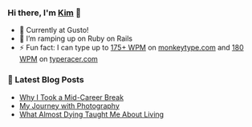 ### Hi there, I'm [Kim](https://kimception.blog/) 👋

- 🔭 Currently at Gusto!
- 🌱 I’m ramping up on Ruby on Rails
- ⚡ Fun fact: I can type up to [175+ WPM](https://github.com/kim-nguyenkhn/kim-nguyenkhn/blob/main/monkeytype.PNG?raw=true) on [monkeytype.com](https://monkeytype.com/) and [180 WPM](https://github.com/kim-nguyenkhn/kim-nguyenkhn/blob/main/typeracer.PNG?raw=true) on [typeracer.com](https://typeracer.com/)

### 📕 Latest Blog Posts
<!-- BLOG-POST-LIST:START -->
- [Why I Took a Mid-Career Break](https://kimception.blog/2022/01/14/why-i-took-a-mid-career-break/)
- [My Journey with Photography](https://kimception.blog/2021/12/02/my-journey-with-photography/)
- [What Almost Dying Taught Me About Living](https://kimception.blog/2020/12/30/what-almost-dying-taught-me-about-living/)
<!-- BLOG-POST-LIST:END -->
